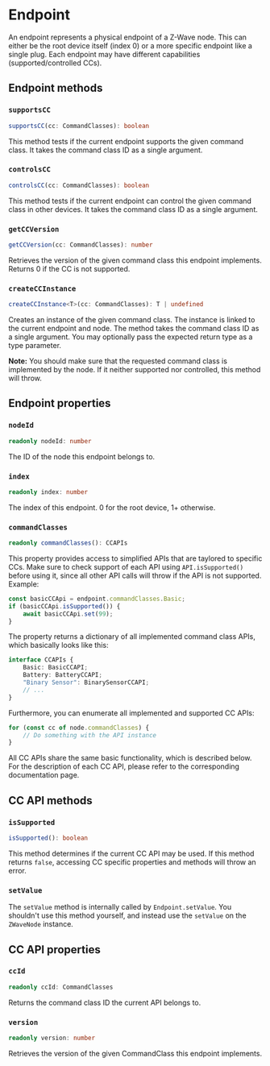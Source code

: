 # Endpoint

An endpoint represents a physical endpoint of a Z-Wave node. This can either be the root device itself (index 0) or a more specific endpoint like a single plug. Each endpoint may have different capabilities (supported/controlled CCs).

## Endpoint methods

### `supportsCC`

```ts
supportsCC(cc: CommandClasses): boolean
```

This method tests if the current endpoint supports the given command class. It takes the command class ID as a single argument.

### `controlsCC`

```ts
controlsCC(cc: CommandClasses): boolean
```

This method tests if the current endpoint can control the given command class in other devices. It takes the command class ID as a single argument.

### `getCCVersion`

```ts
getCCVersion(cc: CommandClasses): number
```

Retrieves the version of the given command class this endpoint implements. Returns 0 if the CC is not supported.

### `createCCInstance`

```ts
createCCInstance<T>(cc: CommandClasses): T | undefined
```

Creates an instance of the given command class. The instance is linked to the current endpoint and node.
The method takes the command class ID as a single argument. You may optionally pass the expected return type as a type parameter.

**Note:** You should make sure that the requested command class is implemented by the node. If it neither supported nor controlled, this method will throw.

## Endpoint properties

### `nodeId`

```ts
readonly nodeId: number
```

The ID of the node this endpoint belongs to.

### `index`

```ts
readonly index: number
```

The index of this endpoint. 0 for the root device, 1+ otherwise.

### `commandClasses`

```ts
readonly commandClasses(): CCAPIs
```

This property provides access to simplified APIs that are taylored to specific CCs.
Make sure to check support of each API using `API.isSupported()` before using it, since all other API calls will throw if the API is not supported. Example:

```ts
const basicCCApi = endpoint.commandClasses.Basic;
if (basicCCApi.isSupported()) {
	await basicCCApi.set(99);
}
```

The property returns a dictionary of all implemented command class APIs, which basically looks like this:

<!-- TODO: Auto-Generate -->

```ts
interface CCAPIs {
	Basic: BasicCCAPI;
	Battery: BatteryCCAPI;
	"Binary Sensor": BinarySensorCCAPI;
	// ...
}
```

Furthermore, you can enumerate all implemented and supported CC APIs:

```ts
for (const cc of node.commandClasses) {
	// Do something with the API instance
}
```

All CC APIs share the same basic functionality, which is described below. For the description of each CC API, please refer to the corresponding documentation page.

## CC API methods

### `isSupported`

```ts
isSupported(): boolean
```

This method determines if the current CC API may be used. If this method returns `false`, accessing CC specific properties and methods will throw an error.

### `setValue`

The `setValue` method is internally called by `Endpoint.setValue`. You shouldn't use this method yourself, and instead use the `setValue` on the `ZWaveNode` instance.

## CC API properties

### `ccId`

```ts
readonly ccId: CommandClasses
```

Returns the command class ID the current API belongs to.

### `version`

```ts
readonly version: number
```

Retrieves the version of the given CommandClass this endpoint implements.
